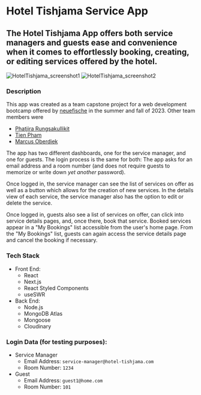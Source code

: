 # Hotel Tishjama Service App

## The Hotel Tishjama App offers both service managers and guests ease and convenience when it comes to effortlessly booking, creating, or editing services offered by the hotel.

![HotelTishjama_screenshot1](/images/HotelTishjama_screenshot1.png) ![HotelTishjama_screenshot2](/images/HotelTishjama_screenshot2.png)

### Description

This app was created as a team capstone project for a web development bootcamp offered by [neuefische](https://www.neuefische.de/bootcamp/web-development) in the summer and fall of 2023. Other team members were

- [Phatjira Rungsakullikit](https://github.com/ohlunlacassi)
- [Tien Pham](https://github.com/TienPham18)
- [Marcus Oberdiek](https://github.com/M-Oberdiek)

The app has two different dashboards, one for the service manager, and one for guests. The login process is the same for both: The app asks for an email address and a room number (and does not require guests to memorize or write down _yet another_ password).

Once logged in, the service manager can see the list of services on offer as well as a button which allows for the creation of new services. In the details view of each service, the service manager also has the option to edit or delete the service.

Once logged in, guests also see a list of services on offer, can click into service details pages, and, once there, book that service. Booked services appear in a "My Bookings" list accessible from the user's home page. From the "My Bookings" list, guests can again access the service details page and cancel the booking if necessary.

### Tech Stack

- Front End:
  - React
  - Next.js
  - React Styled Components
  - useSWR
- Back End:
  - Node.js
  - MongoDB Atlas
  - Mongoose
  - Cloudinary

### Login Data (for testing purposes):

- Service Manager
  - Email Address: `service-manager@hotel-tishjama.com`
  - Room Number: `1234`
- Guest
  - Email Address: `guest1@home.com`
  - Room Number: `101`
